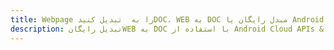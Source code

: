 ---title: Webpage را به  تبدیل کنیدDOC، WEB به DOC مبدل رایگان یا Android SDKdescription: تبدیل رایگانWEB به DOC با استفاده از Android Cloud APIs & SDK همچنین اسناد PDF را در Cloud ایجاد، ویرایش و رندر کنید.---